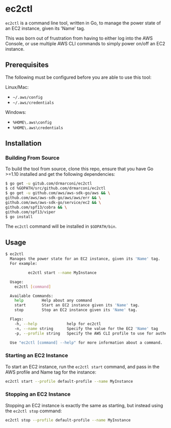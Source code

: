 # ec2ctl

`ec2ctl` is a command line tool, written in Go, to manage the power state of an EC2 instance, given its 'Name' tag.

This was born out of frustration from having to either log into the AWS Console, or use multiple AWS CLI commands to simply power on/off an EC2 instance.

## Prerequisites

The following must be configured before you are able to use this tool:

Linux/Mac:

- `~/.aws/config`
- `~/.aws/credentials`

Windows:

- `%HOME\.aws\config`
- `%HOME\.aws\credentials`

## Installation

### Building From Source

To build the tool from source, clone this repo, ensure that you have Go >=1.10 installed and get the following dependencies:

```bash
$ go get -u gitub.com/drmarconi/ec2ctl
$ cd %GOPATH/src/github.com/drmarconi/ec2ctl
$ go get -u github.com/aws/aws-sdk-go/aws && \
github.com/aws/aws-sdk-go/aws/aws/err && \
github.com/aws/aws-sdk-go/service/ec2 && \
github.com/spf13/cobra && \
github.com/spf13/viper
$ go install
```

The `ec2ctl` command will be installed in `$GOPATH/bin`.

## Usage

```bash
$ ec2ctl
  Manages the power state for an EC2 instance, given its 'Name' tag.
  For example:

          ec2ctl start --name MyInstance

  Usage:
    ec2ctl [command]

  Available Commands:
    help        Help about any command
    start       Start an EC2 instance given its 'Name' tag.
    stop        Stop an EC2 instance given its 'Name' tag.

  Flags:
    -h, --help             help for ec2ctl
    -n, --name string      Specify the value for the EC2 'Name' tag
    -p, --profile string   Specify the AWS CLI profile to use for authentication. (default "default")

  Use "ec2ctl [command] --help" for more information about a command.
```

### Starting an EC2 Instance

To start an EC2 instance, run the `ec2ctl start` command, and pass in the AWS profile and Name tag for the instance:

```bash
ec2ctl start --profile default-profile --name MyInstance
```

### Stopping an EC2 Instance

Stopping an EC2 instance is exactly the same as starting, but instead using the `ec2ctl stop` command:

```bash
ec2ctl stop --profile default-profile --name MyInstance
```
